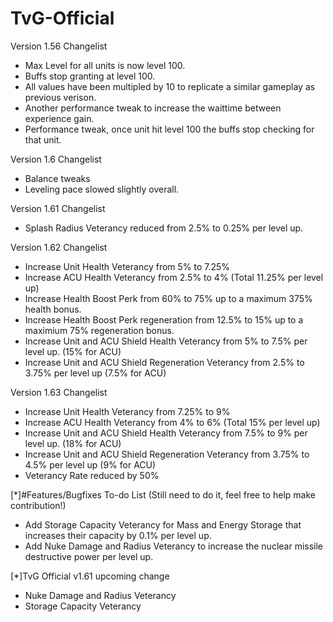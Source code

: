 # TvG-Official

Version 1.56 Changelist

- Max Level for all units is now level 100. 
- Buffs stop granting at level 100.
- All values have been multipled by 10 to replicate a similar gameplay as previous verison.
- Another performance tweak to increase the waittime between experience gain. 
- Performance tweak, once unit hit level 100 the buffs stop checking for that unit.

Version 1.6 Changelist

- Balance tweaks
- Leveling pace slowed slightly overall.

Version 1.61 Changelist
- Splash Radius Veterancy reduced from 2.5% to 0.25% per level up.

Version 1.62 Changelist

- Increase Unit Health Veterancy from 5% to 7.25%
- Increase ACU Health Veterancy from 2.5% to 4% (Total 11.25% per level up)
- Increase Health Boost Perk from 60% to 75% up to a maximum 375% health bonus.
- Increase Health Boost Perk regeneration from 12.5% to 15% up to a maximium 75% regeneration bonus.
- Increase Unit and ACU Shield Health Veterancy from 5% to 7.5% per level up. (15% for ACU)
- Increase Unit and ACU Shield Regeneration Veterancy from 2.5% to 3.75% per level up (7.5% for ACU)

Version 1.63 Changelist

- Increase Unit Health Veterancy from 7.25% to 9%
- Increase ACU Health Veterancy from 4% to 6% (Total 15% per level up)
- Increase Unit and ACU Shield Health Veterancy from 7.5% to 9% per level up. (18% for ACU)
- Increase Unit and ACU Shield Regeneration Veterancy from 3.75% to 4.5% per level up (9% for ACU)
- Veterancy Rate reduced by 50%

[*]#Features/Bugfixes To-do List (Still need to do it, feel free to help make contribution!)

- Add Storage Capacity Veterancy for Mass and Energy Storage that increases their capacity by 0.1% per level up.
- Add Nuke Damage and Radius Veterancy to increase the nuclear missile destructive power per level up.

[*]TvG Official v1.61 upcoming change

- Nuke Damage and Radius Veterancy
- Storage Capacity Veterancy